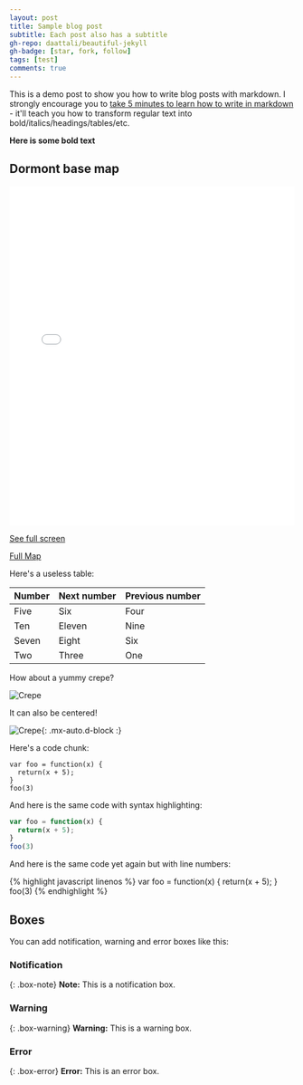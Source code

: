```yaml
---
layout: post
title: Sample blog post
subtitle: Each post also has a subtitle
gh-repo: daattali/beautiful-jekyll
gh-badge: [star, fork, follow]
tags: [test]
comments: true
---
```


This is a demo post to show you how to write blog posts with markdown.  I strongly encourage you to [take 5 minutes to learn how to write in markdown](https://markdowntutorial.com/) - it'll teach you how to transform regular text into bold/italics/headings/tables/etc.

**Here is some bold text**

## Dormont base map

<iframe width="100%" height="600px" frameborder="0" allowfullscreen src="//umap.openstreetmap.fr/en/map/dormont-mobility-and-access-project-map_737157?scaleControl=false&miniMap=true&scrollWheelZoom=true&zoomControl=true&allowEdit=false&moreControl=false&searchControl=null&tilelayersControl=false&embedControl=false&datalayersControl=false&onLoadPanel=none&captionBar=false&datalayers=2170782%2C2170784%2C2170785%2C2170781%2C2170791%2C2186527%2C2186494%2C2186505%2C2170795%2C2186539%2C2187791"></iframe><p><a href="//umap.openstreetmap.fr/en/map/dormont-mobility-and-access-project-map_737157">See full screen</a></p>

[Full Map](http://u.osmfr.org/m/737157/)

Here's a useless table:

| Number | Next number | Previous number |
| :------ |:--- | :--- |
| Five | Six | Four |
| Ten | Eleven | Nine |
| Seven | Eight | Six |
| Two | Three | One |


How about a yummy crepe?

![Crepe](https://s3-media3.fl.yelpcdn.com/bphoto/cQ1Yoa75m2yUFFbY2xwuqw/348s.jpg)

It can also be centered!

![Crepe](https://s3-media3.fl.yelpcdn.com/bphoto/cQ1Yoa75m2yUFFbY2xwuqw/348s.jpg){: .mx-auto.d-block :}

Here's a code chunk:

~~~
var foo = function(x) {
  return(x + 5);
}
foo(3)
~~~

And here is the same code with syntax highlighting:

```javascript
var foo = function(x) {
  return(x + 5);
}
foo(3)
```

And here is the same code yet again but with line numbers:

{% highlight javascript linenos %}
var foo = function(x) {
  return(x + 5);
}
foo(3)
{% endhighlight %}

## Boxes
You can add notification, warning and error boxes like this:

### Notification

{: .box-note}
**Note:** This is a notification box.

### Warning

{: .box-warning}
**Warning:** This is a warning box.

### Error

{: .box-error}
**Error:** This is an error box.
